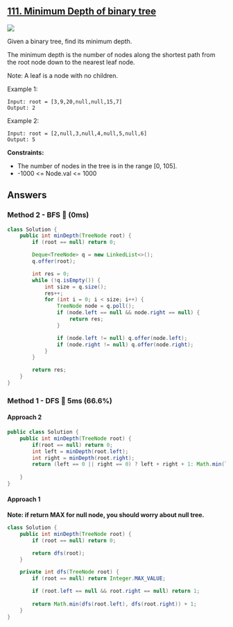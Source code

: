 ## [111. Minimum Depth of binary tree](https://leetcode.com/problems/minimum-depth-of-binary-tree/)

![](https://github.com/weltond/DataStructure/blob/master/easy.PNG)

Given a binary tree, find its minimum depth.

The minimum depth is the number of nodes along the shortest path from the root node down to the nearest leaf node.

Note: A leaf is a node with no children.

 

Example 1:

```
Input: root = [3,9,20,null,null,15,7]
Output: 2
```
Example 2:
```
Input: root = [2,null,3,null,4,null,5,null,6]
Output: 5
``` 

**Constraints:**

- The number of nodes in the tree is in the range [0, 105].
- -1000 <= Node.val <= 1000

## Answers
### Method 2 - BFS 🚀 (0ms)
```java
class Solution {
    public int minDepth(TreeNode root) {
        if (root == null) return 0;

        Deque<TreeNode> q = new LinkedList<>();
        q.offer(root);

        int res = 0;
        while (!q.isEmpty()) {
            int size = q.size();
            res++;
            for (int i = 0; i < size; i++) {
                TreeNode node = q.poll();
                if (node.left == null && node.right == null) {
                    return res;
                }

                if (node.left != null) q.offer(node.left);
                if (node.right != null) q.offer(node.right);
            }
        }

        return res;
    }
}
```
### Method 1 - DFS 🐰 5ms (66.6%)

#### Approach 2
```java
public class Solution {
    public int minDepth(TreeNode root) {
        if(root == null) return 0;
        int left = minDepth(root.left);
        int right = minDepth(root.right);
        return (left == 0 || right == 0) ? left + right + 1: Math.min(left,right) + 1;
       
    }
}
```

#### Approach 1

**Note: if return MAX for null node, you should worry about null tree.**

```java
class Solution {
    public int minDepth(TreeNode root) {
        if (root == null) return 0;

        return dfs(root);
    }

    private int dfs(TreeNode root) {
        if (root == null) return Integer.MAX_VALUE;

        if (root.left == null && root.right == null) return 1;
        
        return Math.min(dfs(root.left), dfs(root.right)) + 1;
    }
}
```
